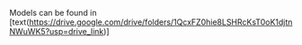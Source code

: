 Models can be found in [text(https://drive.google.com/drive/folders/1QcxFZ0hie8LSHRcKsT0oK1djtnNWuWK5?usp=drive_link)]